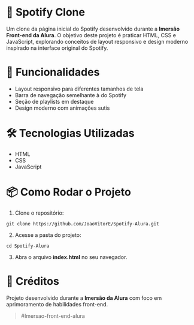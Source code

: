 # 🎵 Spotify Clone

Um clone da página inicial do Spotify desenvolvido durante a **Imersão Front-end da Alura**. O objetivo deste projeto é praticar HTML, CSS e JavaScript, explorando conceitos de layout responsivo e design moderno inspirado na interface original do Spotify.

# 🚀 Funcionalidades
- Layout responsivo para diferentes tamanhos de tela
- Barra de navegação semelhante à do Spotify
- Seção de playlists em destaque
- Design moderno com animações sutis

# 🛠️ Tecnologias Utilizadas
- HTML
- CSS
- JavaScript

# 📦 Como Rodar o Projeto

1. Clone o repositório:
```
git clone https://github.com/JoaoVitorE/Spotify-Alura.git
```
2. Acesse a pasta do projeto:
```
cd Spotify-Alura
```
3. Abra o arquivo **index.html** no seu navegador.

# 🙌 Créditos
Projeto desenvolvido durante a **Imersão da Alura** com foco em aprimoramento de habilidades front-end. 
>#Imersao-front-end-alura
